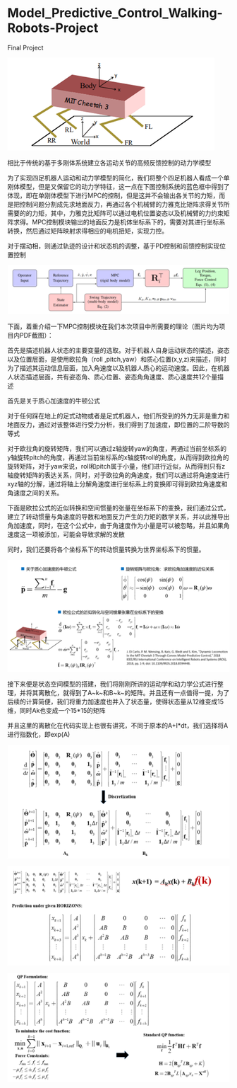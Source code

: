 # Model_Predictive_Control_Walking-Robots-Project
 Final Project

![image-20220604211107663](https://raw.githubusercontent.com/Stream-neverback/Model_Predictive_Control_Walking-Robots-Project/main/Pic/image-20220604211107663.png)

相比于传统的基于多刚体系统建立各运动关节的高频反馈控制的动力学模型

为了实现四足机器人运动和动力学模型的简化，我们将整个四足机器人看成一个单刚体模型，但是又保留它的动力学特征，这一点在下图控制系统的蓝色框中得到了体现，即在单刚体模型下进行MPC的控制，但是这并不会输出各关节的力矩，而是把控制问题分割成先求地面反力，再通过各个机械臂的力雅克比矩阵求得关节所需要的的力矩，其中，力雅克比矩阵可以通过电机位置姿态以及机械臂的力约束矩阵求得。MPC控制模块输出的地面反力是机体坐标系下的，需要对其进行坐标系转换，然后通过矩阵映射求得相应的电机扭矩，实现力控。

对于摆动相，则通过轨迹的设计和状态机的调整，基于PD控制和前馈控制实现位置控制

![](https://raw.githubusercontent.com/Stream-neverback/Model_Predictive_Control_Walking-Robots-Project/main/Pic/%E5%9B%BE%E7%89%871.png)

下面，着重介绍一下MPC控制模块在我们本次项目中所需要的理论（图片均为项目内PDF截图）：

首先是描述机器人状态的主要变量的选取。对于机器人自身运动状态的描述，姿态以及位置层面，是使用欧拉角（roll ,pitch,yaw）和质心位置(x,y,z)来描述，同时为了描述其运动信息层面，加入角速度以及机器人质心的运动速度。因此，在机器人状态描述层面，共有姿态角、质心位置、姿态角角速度、质心速度共12个量描述

首先是关于质心加速度的牛顿公式

对于任何踩在地上的足式动物或者是足式机器人，他们所受到的外力无非是重力和地面反力，通过对该整体进行受力分析，我们得到了加速度，即位置的二阶导数的等式

对于欧拉角的旋转矩阵，我们可以通过z轴旋转yaw的角度，再通过当前坐标系的y轴旋转pitch的角度，再通过当前坐标系的x轴旋转roll的角度，从而得到欧拉角的 旋转矩阵，对于yaw来说，roll和pitch属于小量，他们进行近似，从而得到只有z轴旋转矩阵的表达关系，同时，对于欧拉角的角速度，我们可以通过将角速度进行xyz轴的分解，通过将轴上分解角速度进行坐标系上的变换即可得到欧拉角速度和角速度之间的关系。

下面是欧拉公式的近似转换和空间惯量的张量在坐标系下的变换，我们通过公式，建立了转动惯量与角速度的导数和地面反力产生的力矩的数学关系，并以此推导出角加速度，同时，在这个公式中，由于角速度作为小量是可以被忽略，并且如果角速度这一项被添加，可能会导致求解的发散

同时，我们还要将各个坐标系下的转动惯量转换为世界坐标系下的惯量。

![](https://raw.githubusercontent.com/Stream-neverback/Model_Predictive_Control_Walking-Robots-Project/main/Pic/%E5%9B%BE%E7%89%872.png)

接下来便是状态空间模型的搭建，我们将刚刚所讲的运动学和动力学公式进行整理，并将其离散化，就得到了A~k~和B~k~的矩阵。并且还有一点值得一提，为了后续的计算简便，我们将重力加速度也并入了状态量，使得状态量从12维变成15维，同时Ak也变成一个15*15的矩阵

并且这里的离散化在代码实现上也很有讲究，不同于原本的A+I*dt，我们选择将A进行指数化，即exp(A)

![](https://raw.githubusercontent.com/Stream-neverback/Model_Predictive_Control_Walking-Robots-Project/main/Pic/%E5%9B%BE%E7%89%873.png)

![](https://raw.githubusercontent.com/Stream-neverback/Model_Predictive_Control_Walking-Robots-Project/main/Pic/%E5%9B%BE%E7%89%874.png)

![](https://raw.githubusercontent.com/Stream-neverback/Model_Predictive_Control_Walking-Robots-Project/main/Pic/%E5%9B%BE%E7%89%875.png)